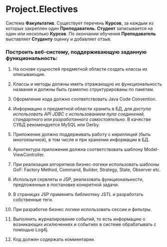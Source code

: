 # Project.Electives

Система **Факультатив**. Существует перечень **Курсов**, за каждым из которых закреплен один **Преподаватель**. **Студент** записывается на один или несколько **Курсов**. По окончании обучения **Преподаватель** выставляет **Студенту** оценку и добавляет отзыв. 

### Построить веб-систему, поддерживающую заданную функциональность:
1. На основе сущностей предметной области создать классы их
описывающие.
2. Классы и методы должны иметь отражающую их функциональность
названия и должны быть грамотно структурированы по пакетам.
3. Оформление кода должно соответствовать Java Code Convention.
4. Информацию о предметной области хранить в БД, _для доступа
использовать API JDBC с использованием пула соединений,
стандартного или разработанного самостоятельно_. В качестве СУБД
рекомендуется MySQL или Derby.
5. Приложение должно поддерживать работу с кириллицей (быть
многоязычной), в том числе и при хранении информации в БД.
6. Архитектура приложения должна соответствовать шаблону Model-ViewController.

7. При реализации алгоритмов бизнес-логики использовать шаблоны GoF:
Factory Method, Command, Builder, Strategy, State, Observer etc.
8. Используя сервлеты и JSP, реализовать функциональности,
предложенные в постановке конкретной задачи.
9. В страницах JSP применять библиотеку JSTL и разработать собственные
теги.
10. При разработке бизнес логики использовать сессии и фильтры.
11. Выполнить журналирование событий, то есть информацию о
возникающих исключениях и событиях в системе обрабатывать с
помощью Log4j.
12. Код должен содержать комментарии. 
